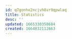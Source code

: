 ```yaml
---
id: q7gonhx2ncjvh8vr9qpwlaq
title: Statistics
desc: ''
updated: 1665330358684
created: 1664832112863
---
```


